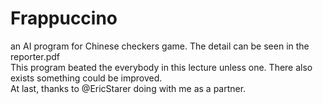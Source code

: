 # Frappuccino
an AI program for Chinese checkers game. The detail can be seen in the reporter.pdf  
This program beated the everybody in this lecture unless one. There also exists something could be improved.   
At last, thanks to @EricStarer doing with me as a partner.
